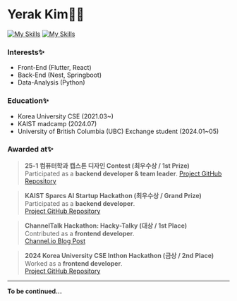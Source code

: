 # Yerak Kim👩‍💻
[![My Skills](https://skillicons.dev/icons?i=flutter,react,nest,py,aws)](https://skillicons.dev)
[![My Skills](https://skillicons.dev/icons?i=java,nodejs,figma,js,html,css,&theme=light)](https://skillicons.dev)

### Interests✨
- Front-End (Flutter, React)
- Back-End (Nest, Springboot)
- Data-Analysis (Python)

### Education✨

- Korea University CSE (2021.03~)
- KAIST madcamp (2024.07)
- University of British Columbia (UBC) Exchange student (2024.01~05)

### Awarded at✨
> **25-1 컴퓨터학과 캡스톤 디자인 Contest (최우수상 / 1st Prize)**  
Participated as a **backend developer & team leader**.
[Project GitHub Repository](https://github.com/kimyerak/newsqrab_back)

> **KAIST Sparcs AI Startup Hackathon (최우수상 / Grand Prize)**  
Participated as a **backend developer**.  
[Project GitHub Repository](https://github.com/kimyerak/kaist_week5)

> **ChannelTalk Hackathon: Hacky-Talky (대상 / 1st Place)**  
Contributed as a **frontend developer**.  
[Channel.io Blog Post](https://channel.io/ko/blog/articles/54409341)

> **2024 Korea University CSE Inthon Hackathon (금상 / 2nd Place)**  
Worked as a **frontend developer**.  
[Project GitHub Repository](https://github.com/kimyerak/Artique_front)

---



**To be continued...**
